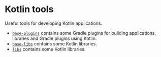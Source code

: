 # Kotlin tools

Useful tools for developing Kotlin applications.

- [`base-plugins`](base-plugins/) contains some Gradle plugins for building applications, libraries and Gradle plugins using Kotlin.
- [`base-libs`](base-libs/) contains some Kotlin libraries.
- [`libs`](libs/) contains some Kotlin libraries.
